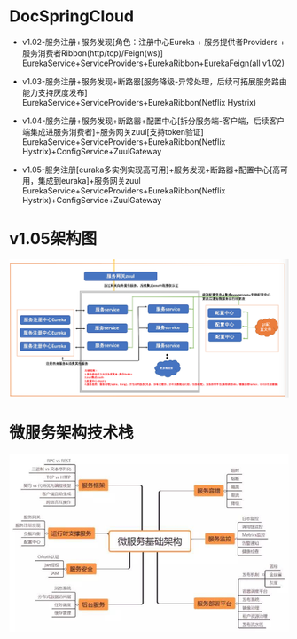 # DocSpringCloud


* v1.02-服务注册+服务发现[角色：注册中心Eureka + 服务提供者Providers + 服务消费者Ribbon(http/tcp)/Feign(ws)]
EurekaService+ServiceProviders+EurekaRibbon+EurekaFeign(all v1.02)


* v1.03-服务注册+服务发现+断路器[服务降级-异常处理，后续可拓展服务路由能力支持灰度发布]
EurekaService+ServiceProviders+EurekaRibbon(Netflix Hystrix)


* v1.04-服务注册+服务发现+断路器+配置中心[拆分服务端-客户端，后续客户端集成进服务消费者]+服务网关zuul[支持token验证]
EurekaService+ServiceProviders+EurekaRibbon(Netflix Hystrix)+ConfigService+ZuulGateway


* v1.05-服务注册[euraka多实例实现高可用]+服务发现+断路器+配置中心[高可用，集成到euraka]+服务网关zuul
EurekaService+ServiceProviders+EurekaRibbon(Netflix Hystrix)+ConfigService+ZuulGateway







# v1.05架构图
![架构图](images/v1.05.png)


# 微服务架构技术栈
![微服务架构技术栈](images/microservice.jpg)
